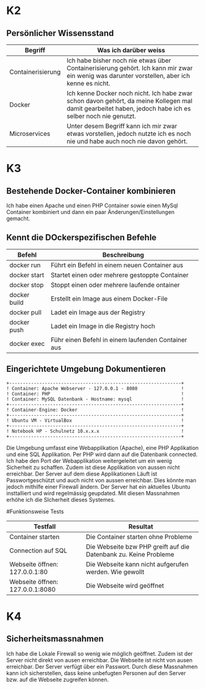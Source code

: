 # K2
## Persönlicher Wissensstand

| Begriff           | Was ich darüber weiss                                                                                                                                    |
|-------------------|----------------------------------------------------------------------------------------------------------------------------------------------------------|
| Containerisierung | Ich habe bisher noch nie etwas über Containerisierung gehört. Ich kann mir zwar ein wenig was darunter vorstellen, aber ich kenne es nicht.              |
| Docker            | Ich kenne Docker noch nicht. Ich habe zwar schon davon gehört, da meine Kollegen mal damit gearbeitet haben, jedoch habe ich es selber noch nie genutzt. |
| Microservices     | Unter desem Begriff kann ich mir zwar etwas vorstellen, jedoch nutzte ich es noch nie und habe auch noch nie davon gehört.                               |

# K3
## Bestehende Docker-Container kombinieren

Ich habe einen Apache und einen PHP Container sowie einen MySql Container kombiniert und dann ein paar Änderungen/Einstellungen gemacht.

## Kennt die DOckerspezifischen Befehle

| Befehl       | Beschreibung                                       |
| ------------ | -------------------------------------------------- |
| docker run   | Führt ein Befehl in einem neuen Container aus      |
| docker start | Startet einen oder mehrere gestoppte Container     |
| docker stop  | Stoppt einen oder mehrere laufende ontainer        |
| docker build | Erstellt ein Image aus einem Docker-File           |
| docker pull  | Ladet ein Image aus der Registry                   |
| docker push  | Ladet ein Image in die Registry hoch               |
| docker exec  | Führ einen Befehl in einem laufenden Container aus |

## Eingerichtete Umgebung Dokumentieren
    +---------------------------------------------------------------+
    ! Container: Apache Webserver - 127.0.0.1 - 8080                !
    ! Container: PHP                                                !
    ! Container: MySQL Datenbank - Hostname: mysql                  !
    +---------------------------------------------------------------+
    ! Container-Engine: Docker                                      !
    +---------------------------------------------------------------+
    ! Ubuntu VM - VirtualBox                                        !
    +---------------------------------------------------------------+
    ! Notebook HP - Schulnetz 10.x.x.x                              !
    +---------------------------------------------------------------+

Die Umgebung umfasst eine Webapplikation (Apache), eine PHP Applikation und eine SQL Applikation. Per PHP wird dann auf die Datenbank connected. 
Ich habe den Port der Webapplikation weitergeleitet um ein wenig Sicherheit zu schaffen. Zudem ist diese Applikation von aussen nicht erreichbar. Der Server auf dem diese Applikationen Läuft ist Passwortgeschützt und auch nicht von aussen erreichbar. Dies könnte man jedoch mithilfe einer Firewall ändern. Der Server hat ein aktuelles Ubuntu insttalliert und wird regelmässig geupdated. Mit diesen Massnahmen erhöhe ich die SIcherheit dieses Systemes.

#Funktionsweise Tests

| Testfall                        | Resultat                                                         |
|---------------------------------|------------------------------------------------------------------|
| Container starten               | Die Container starten ohne Probleme                              |
| Connection auf SQL              | Die Webseite bzw PHP greift auf die Datenbank zu. Keine Probleme |
| Webseite öffnen: 127.0.0.1:80   | Die Webseite kann nicht aufgerufen werden. Wie gewollt           |
| Webseite öffnen: 127.0.0.1:8080 | Die Webseite wird geöffnet                                       |                                             |

# K4
## Sicherheitsmassnahmen
Ich habe die Lokale Firewall so wenig wie möglich geöffnet. Zudem ist der Server nicht direkt von ausen erreichbar. Die Webseite ist nicht von ausen erreichbar. Der Server verfügt über ein Passwort. Durch diese Massnahmen kann ich sicherstellen, dass keine unbefugten Personen auf den Server bzw. auf die Webseite zugreifen können.

